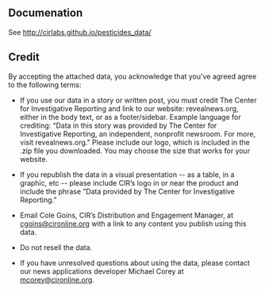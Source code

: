 ## Documenation

See http://cirlabs.github.io/pesticides_data/

## Credit

By accepting the attached data, you acknowledge that you've agreed agree to the following terms:

- If you use our data in a story or written post, you must credit The Center for Investigative Reporting and link to our website: revealnews.org, either in the body text, or as a footer/sidebar. Example language for crediting: “Data in this story was provided by The Center for Investigative Reporting, an independent, nonprofit newsroom. For more, visit revealnews.org.” Please include our logo, which is included in the .zip file you downloaded. You may choose the size that works for your website.

- If you republish the data in a visual presentation -- as a table, in a graphic, etc -- please include CIR’s logo in or near the product and include the phrase “Data provided by The Center for Investigative Reporting.”

- Email Cole Goins, CIR’s Distribution and Engagement Manager, at cgoins@cironline.org with a link to any content you publish using this data.

- Do not resell the data.

- If you have unresolved questions about using the data, please contact our news applications developer Michael Corey at mcorey@cironline.org.
